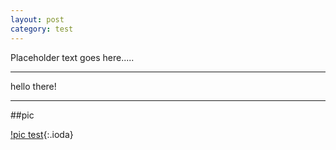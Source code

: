 ```yaml
---
layout: post
category: test
---
```


Placeholder text goes here.....

---

hello there!

---

##pic

[!pic test](https://github.com/dzastsed/dzastsed.github.io/blob/ea5cba96aa4897fbb0bdd3f2f6a288ea05397e23/_pictures/sample_pic.jpg?raw=true){:.ioda}